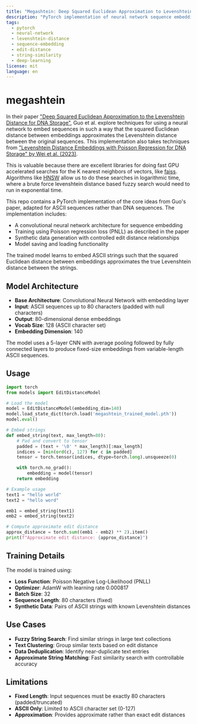 ```yaml
---
title: "Megashtein: Deep Squared Euclidean Approximation to Levenshtein Distance"
description: "PyTorch implementation of neural network sequence embedding for approximate edit distance computation."
tags:
  - pytorch
  - neural-network
  - levenshtein-distance
  - sequence-embedding
  - edit-distance
  - string-similarity
  - deep-learning
license: mit
language: en
---
```


# megashtein

In their paper ["Deep Squared Euclidean Approximation to the Levenshtein Distance for DNA Storage"](https://arxiv.org/abs/2207.04684), Guo et al. explore techniques for using a neural network to embed sequences in such a way that the squared Euclidean distance between embeddings approximates the Levenshtein distance between the original sequences. This implementation also takes techniques from ["Levenshtein Distance Embeddings with Poisson Regression for DNA Storage" by Wei et al. (2023)](https://arxiv.org/pdf/2312.07931v1).

This is valuable because there are excellent libraries for doing fast GPU accelerated searches for the K nearest neighbors of vectors, like [faiss](https://github.com/facebookresearch/faiss). Algorithms like [HNSW](https://en.wikipedia.org/wiki/Hierarchical_navigable_small_world) allow us to do these searches in logarithmic time, where a brute force levenshtein distance based fuzzy search would need to run in exponential time.

This repo contains a PyTorch implementation of the core ideas from Guo's paper, adapted for ASCII sequences rather than DNA sequences. The implementation includes:

- A convolutional neural network architecture for sequence embedding
- Training using Poisson regression loss (PNLL) as described in the paper
- Synthetic data generation with controlled edit distance relationships
- Model saving and loading functionality

The trained model learns to embed ASCII strings such that the squared Euclidean distance between embeddings approximates the true Levenshtein distance between the strings.

## Model Architecture

- **Base Architecture**: Convolutional Neural Network with embedding layer
- **Input**: ASCII sequences up to 80 characters (padded with null characters)
- **Output**: 80-dimensional dense embeddings
- **Vocab Size**: 128 (ASCII character set)
- **Embedding Dimension**: 140

The model uses a 5-layer CNN with average pooling followed by fully connected layers to produce fixed-size embeddings from variable-length ASCII sequences.

## Usage

```python
import torch
from models import EditDistanceModel

# Load the model
model = EditDistanceModel(embedding_dim=140)
model.load_state_dict(torch.load('megashtein_trained_model.pth'))
model.eval()

# Embed strings
def embed_string(text, max_length=80):
    # Pad and convert to tensor
    padded = (text + '\0' * max_length)[:max_length]
    indices = [min(ord(c), 127) for c in padded]
    tensor = torch.tensor(indices, dtype=torch.long).unsqueeze(0)

    with torch.no_grad():
        embedding = model(tensor)
    return embedding

# Example usage
text1 = "hello world"
text2 = "hello word"

emb1 = embed_string(text1)
emb2 = embed_string(text2)

# Compute approximate edit distance
approx_distance = torch.sum((emb1 - emb2) ** 2).item()
print(f"Approximate edit distance: {approx_distance}")
```

## Training Details

The model is trained using:
- **Loss Function**: Poisson Negative Log-Likelihood (PNLL)
- **Optimizer**: AdamW with learning rate 0.000817
- **Batch Size**: 32
- **Sequence Length**: 80 characters (fixed)
- **Synthetic Data**: Pairs of ASCII strings with known Levenshtein distances

## Use Cases

- **Fuzzy String Search**: Find similar strings in large text collections
- **Text Clustering**: Group similar texts based on edit distance
- **Data Deduplication**: Identify near-duplicate text entries
- **Approximate String Matching**: Fast similarity search with controllable accuracy

## Limitations

- **Fixed Length**: Input sequences must be exactly 80 characters (padded/truncated)
- **ASCII Only**: Limited to ASCII character set (0-127)
- **Approximation**: Provides approximate rather than exact edit distances
